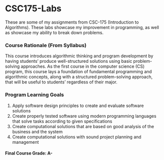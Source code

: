 # CSC175-Labs
These are some of my assignments from CSC-175 (Introduction to Algorithms). These labs showcase my improvement in programming, as well as showcase my ability to break down problems. 

### Course Rationale (From Syllabus)
This course introduces algorithmic thinking and program development by having students’ produce well-structured solutions using basic problem-solving approaches. As the first course in the computer science (CS) program, this
course lays a foundation of fundamental programming and algorithmic concepts, along with a structured problem-solving approach, that will be useful to students’ regardless of their major.

### Program Learning Goals
1. Apply software design principles to create and evaluate software solutions
2. Create properly tested software using modern programming languages that solve tasks according to given specifications
3. Create computational solutions that are based on good analysis of the business and the system
4. Create computational solutions with sound project planning and management

#### Final Course Grade: A-
